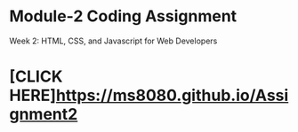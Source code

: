 # Module-2 Coding Assignment

Week 2: HTML, CSS, and Javascript for Web Developers

#  [CLICK HERE]https://ms8080.github.io/Assignment2

